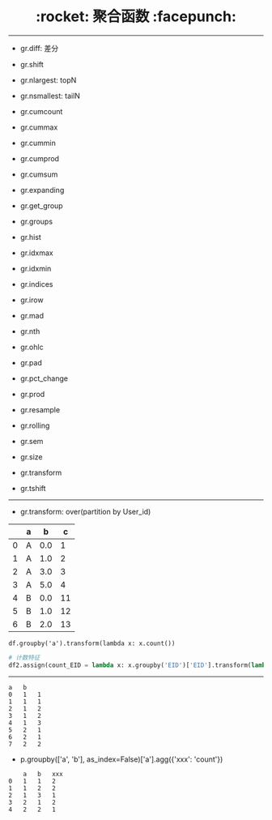 <h1 align = "center">:rocket: 聚合函数 :facepunch:</h1>

---

- gr.diff: 差分
- gr.shift

- gr.nlargest: topN
- gr.nsmallest: tailN

- gr.cumcount
- gr.cummax
- gr.cummin
- gr.cumprod
- gr.cumsum
- gr.expanding
- gr.get_group
- gr.groups
- gr.hist
- gr.idxmax
- gr.idxmin
- gr.indices
- gr.irow
- gr.mad

- gr.nth
- gr.ohlc
- gr.pad
- gr.pct_change
- gr.prod
- gr.resample
- gr.rolling
- gr.sem
- gr.size
- gr.transform
- gr.tshift

---
- gr.transform: over(partition by User_id)

|	|a	|b	|c
---|---|---|---
0|	A|	0.0|	1
1|	A|	1.0|	2
2|	A|	3.0|	3
3|	A|	5.0|	4
4|	B|	0.0|	11
5|	B|	1.0|	12
6|	B|	2.0|	13

```
df.groupby('a').transform(lambda x: x.count())
```
```python
# 计数特征
df2.assign(count_EID = lambda x: x.groupby('EID')['EID'].transform(lambda x: x.count()))
```
---
```
a	b
0	1	1
1	1	1
2	1	2
3	1	2
4	1	3
5	2	1
6	2	1
7	2	2
```
- p.groupby(['a', 'b'], as_index=False)['a'].agg({'xxx': 'count'})
```
	a	b	xxx
0	1	1	2
1	1	2	2
2	1	3	1
3	2	1	2
4	2	2	1
```
